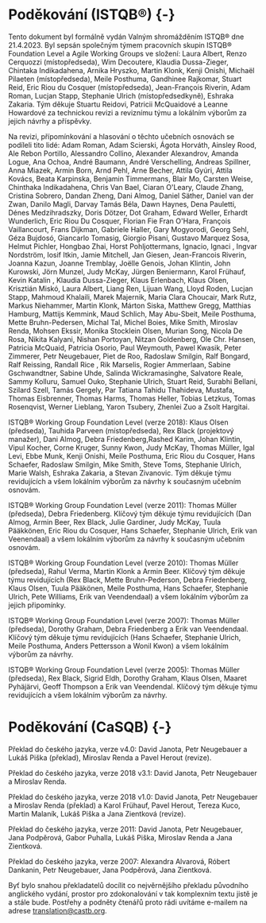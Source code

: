 # Poděkování (ISTQB®) {-}

Tento dokument byl formálně vydán Valným shromážděním ISTQB® dne 21.4.2023. Byl sepsán společným týmem pracovních skupin ISTQB® Foundation Level a Agile Working Groups ve složení: Laura Albert, Renzo Cerquozzi (místopředseda), Wim Decoutere, Klaudia Dussa-Zieger, Chintaka Indikadahena, Arnika Hryszko, Martin Klonk, Kenji Onishi, Michaël Pilaeten (místopředseda), Meile Posthuma, Gandhinee Rajkomar, Stuart Reid, Eric Riou du Cosquer (místopředseda), Jean-François Riverin, Adam Roman, Lucjan Stapp, Stephanie Ulrich (místopředsedkyně), Eshraka Zakaria. Tým děkuje Stuartu Reidovi, Patricii McQuaidové a Leanne Howardové za technickou revizi a reviznímu týmu a lokálním výborům za jejich návrhy a příspěvky.

Na revizi, přípomínkování a hlasování o těchto učebních osnovách se podíleli tito lidé: Adam Roman, Adam Scierski, Ágota Horváth, Ainsley Rood, Ale Rebon Portillo, Alessandro Collino, Alexander Alexandrov, Amanda Logue, Ana Ochoa, André Baumann, André Verschelling, Andreas Spillner, Anna Miazek, Armin Born, Arnd Pehl, Arne Becher, Attila Gyúri, Attila Kovács, Beata Karpinska, Benjamin Timmermans, Blair Mo, Carsten Weise, Chinthaka Indikadahena, Chris Van Bael, Ciaran O'Leary, Claude Zhang, Cristina Sobrero, Dandan Zheng, Dani Almog, Daniel Säther, Daniel van der Zwan, Danilo Magli, Darvay Tamás Béla, Dawn Haynes, Dena Pauletti, Dénes Medzihradszky, Doris Dötzer, Dot Graham, Edward Weller, Erhardt Wunderlich, Eric Riou Du Cosquer, Florian Fie Fran O'Hara, François Vaillancourt, Frans Dijkman, Gabriele Haller, Gary Mogyorodi, Georg Sehl, Géza Bujdosó, Giancarlo Tomasig, Giorgio Pisani, Gustavo Marquez Sosa, Helmut Pichler, Hongbao Zhai, Horst Pohljottermans, Ignacio, Ignaci , Ingvar Nordström, Iosif Itkin, Jamie Mitchell, Jan Giesen, Jean-Francois Riverin, Joanna Kazun, Joanne Tremblay, Joëlle Genois, Johan Klintin, John Kurowski, Jörn Munzel, Judy McKay, Jürgen Beniermann, Karol Frühauf, Kevin Katalin , Klaudia Dussa-Zieger, Klaus Erlenbach, Klaus Olsen, Krisztián Miskó, Laura Albert, Liang Ren, Lijuan Wang, Lloyd Roden, Lucjan Stapp, Mahmoud Khalaili, Marek Majernik, Maria Clara Choucair, Mark Rutz, Markus Niehammer, Martin Klonk, Márton Siska, Matthew Gregg, Matthias Hamburg, Mattijs Kemmink, Maud Schlich, May Abu-Sbeit, Meile Posthuma, Mette Bruhn-Pedersen, Michal Tal, Michel Boies, Mike Smith, Miroslav Renda, Mohsen Ekssir, Monika Stocklein Olsen, Murian Song, Nicola De Rosa, Nikita Kalyani, Nishan Portoyan, Nitzan Goldenberg, Ole Chr. Hansen, Patricia McQuaid, Patricia Osorio, Paul Weymouth, Pawel Kwasik, Peter Zimmerer, Petr Neugebauer, Piet de Roo, Radoslaw Smilgin, Ralf Bongard, Ralf Reissing, Randall Rice , Rik Marselis, Rogier Ammerlaan, Sabine Gschwandtner, Sabine Uhde, Salinda Wickramasinghe, Salvatore Reale, Sammy Kolluru, Samuel Ouko, Stephanie Ulrich, Stuart Reid, Surabhi Bellani, Szilard Szell, Tamás Gergely, Par Tatiana Tahidu Thahideva, Mustafa, Thomas Eisbrenner, Thomas Harms, Thomas Heller, Tobias Letzkus, Tomas Rosenqvist, Werner Lieblang, Yaron Tsubery, Zhenlei Zuo a Zsolt Hargitai.

ISTQB® Working Group Foundation Level (verze 2018): Klaus Olsen (předseda), Tauhida Parveen (místopředseda), Rex Black (projektový manažer), Dani Almog, Debra Friedenberg,Rashed Karim, Johan Klintin, Vipul Kocher, Corne Kruger, Sunny Kwon, Judy McKay, Thomas Müller, Igal Levi, Ebbe Munk, Kenji Onishi, Meile Posthuma, Eric Riou du Cosquer, Hans Schaefer, Radoslaw Smilgin, Mike Smith, Steve Toms, Stephanie Ulrich, Marie Walsh, Eshraka Zakaria, a Stevan Zivanovic. Tým děkuje týmu revidujících a všem lokálním výborům za návrhy k současným učebním osnovám.

ISTQB® Working Group Foundation Level (verze 2011): Thomas Müller (předseda), Debra Friedenberg. Klíčový tým děkuje týmu revidujících (Dan Almog, Armin Beer, Rex Black, Julie Gardiner, Judy McKay, Tuula Pääkkönen, Eric Riou du Cosquer, Hans Schaefer, Stephanie Ulrich, Erik van Veenendaal) a všem lokálním výborům za návrhy k současným učebním osnovám.

ISTQB® Working Group Foundation Level (verze 2010): Thomas Müller (předseda), Rahul Verma, Martin Klonk a Armin Beer. Klíčový tým děkuje týmu revidujících (Rex Black, Mette Bruhn-Pederson, Debra Friedenberg, Klaus Olsen, Tuula Pääkönen, Meile Posthuma, Hans Schaefer, Stephanie Ulrich, Pete Williams, Erik van Veendendaal) a všem lokálním výborům za jejich připomínky.

ISTQB® Working Group Foundation Level (verze 2007): Thomas Müller (předseda), Dorothy Graham, Debra Friedenberg a Erik van Veendendaal. Klíčový tým děkuje týmu revidujících (Hans Schaefer, Stephanie Ulrich, Meile Posthuma, Anders Pettersson a Wonil Kwon) a všem lokálním výborům za návrhy.

ISTQB® Working Group Foundation Level (verze 2005): Thomas Müller (předseda), Rex Black, Sigrid Eldh, Dorothy Graham, Klaus Olsen, Maaret Pyhäjärvi, Geoff Thompson a Erik van Veendendal. Klíčový tým děkuje týmu revidujících a všem lokálním výborům za návrhy.

# Poděkování (CaSQB) {-}

Překlad do českého jazyka, verze v4.0: David Janota, Petr Neugebauer a Lukáš Piška (překlad), Miroslav Renda a Pavel Herout (revize).

Překlad do českého jazyka, verze 2018 v3.1: David Janota, Petr Neugebauer a Miroslav Renda.

Překlad do českého jazyka, verze 2018 v1.0: David Janota, Petr Neugebauer a Miroslav Renda (překlad) a Karol Frühauf, Pavel Herout, Tereza Kuco, Martin Malaník, Lukáš Piška a Jana Zientková (revize).

Překlad do českého jazyka, verze 2011: David Janota, Petr Neugebauer, Jana Podpěrová, Gabor Puhalla, Lukáš Piška, Miroslav Renda a Jana Zientková.

Překlad do českého jazyka, verze 2007: Alexandra Alvarová, Róbert Dankanin, Petr Neugebauer, Jana Podpěrová, Jana Zientková.

Byť bylo snahou překladatelů docílit co nejvěrnějšího překladu původního anglického vydání, prostor pro zdokonalování v tak komplexním textu jistě je a stále bude. Postřehy a podněty čtenářů proto rádi uvítáme e-mailem na adrese [translation@castb.org](mailto:translation@castb.org).